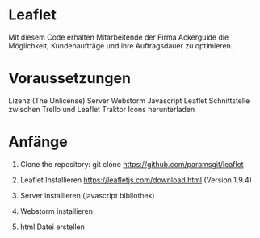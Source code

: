# Leaflet
Mit diesem Code erhalten Mitarbeitende der Firma Ackerguide die Möglichkeit, Kundenaufträge und ihre Auftragsdauer zu optimieren.

# Voraussetzungen 
Lizenz (The Unlicense)
Server 
Webstorm
Javascript
Leaflet
Schnittstelle zwischen Trello und Leaflet
Traktor Icons herunterladen 

# Anfänge
1. Clone the repository:
   git clone https://github.com/paramsgit/leaflet

2. Leaflet Installieren
   https://leafletjs.com/download.html (Version 1.9.4)

3. Server installieren (javascript bibliothek)

4. Webstorm installieren
5. html Datei erstellen 

